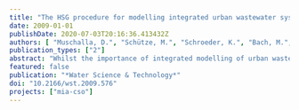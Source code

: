 ```yaml
---
title: "The HSG procedure for modelling integrated urban wastewater systems"
date: 2009-01-01
publishDate: 2020-07-03T20:16:36.413432Z
authors: [ "Muschalla, D.", "Schütze, M.", "Schroeder, K.", "Bach, M.", "Blumensaat, F.", "Gruber, G.", "Klepiszewski, K.", "Pabst, M.", "Pressl, A.", "Schindler, N.", "Solvi, A.-M.", "Wiese, J." ]
publication_types: ["2"]
abstract: "Whilst the importance of integrated modelling of urban wastewater systems is ever increasing, there is still no concise procedure regarding how to carry out such modelling studies. After briefly discussing some earlier approaches, the guideline for integrated modelling developed by the Central European Simulation Research Group (HSG - Hochschulgruppe) is presented. This contribution suggests a six-step standardised procedure to integrated modelling. This commences with an analysis of the system and definition of objectives and criteria, covers selection of modelling approaches, analysis of data availability, calibration and validation and also includes the steps of scenario analysis and reporting. Recent research findings as well as experience gained from several application projects from Central Europe have been integrated in this guideline."
featured: false
publication: "*Water Science & Technology*"
doi: "10.2166/wst.2009.576"
projects: ["mia-cso"]
---
```


